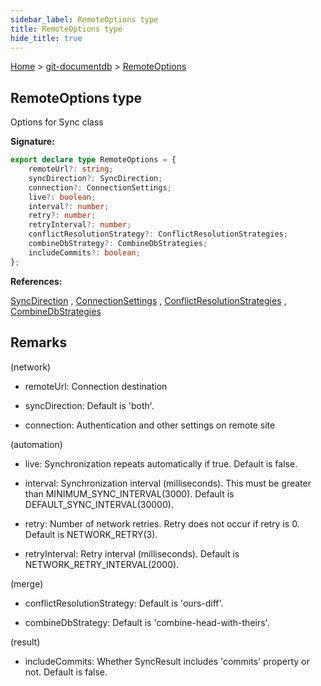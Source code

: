 ```yaml
---
sidebar_label: RemoteOptions type
title: RemoteOptions type
hide_title: true
---
```


[Home](./index.md) &gt; [git-documentdb](./git-documentdb.md) &gt; [RemoteOptions](./git-documentdb.remoteoptions.md)

## RemoteOptions type

Options for Sync class

<b>Signature:</b>

```typescript
export declare type RemoteOptions = {
    remoteUrl?: string;
    syncDirection?: SyncDirection;
    connection?: ConnectionSettings;
    live?: boolean;
    interval?: number;
    retry?: number;
    retryInterval?: number;
    conflictResolutionStrategy?: ConflictResolutionStrategies;
    combineDbStrategy?: CombineDbStrategies;
    includeCommits?: boolean;
};
```
<b>References:</b>

[SyncDirection](./git-documentdb.syncdirection.md) , [ConnectionSettings](./git-documentdb.connectionsettings.md) , [ConflictResolutionStrategies](./git-documentdb.conflictresolutionstrategies.md) , [CombineDbStrategies](./git-documentdb.combinedbstrategies.md)

## Remarks

(network)

- remoteUrl: Connection destination

- syncDirection: Default is 'both'.

- connection: Authentication and other settings on remote site

(automation)

- live: Synchronization repeats automatically if true. Default is false.

- interval: Synchronization interval (milliseconds). This must be greater than MINIMUM\_SYNC\_INTERVAL(3000). Default is DEFAULT\_SYNC\_INTERVAL(30000).

- retry: Number of network retries. Retry does not occur if retry is 0. Default is NETWORK\_RETRY(3).

- retryInterval: Retry interval (milliseconds). Default is NETWORK\_RETRY\_INTERVAL(2000).

(merge)

- conflictResolutionStrategy: Default is 'ours-diff'.

- combineDbStrategy: Default is 'combine-head-with-theirs'.

(result)

- includeCommits: Whether SyncResult includes 'commits' property or not. Default is false.

